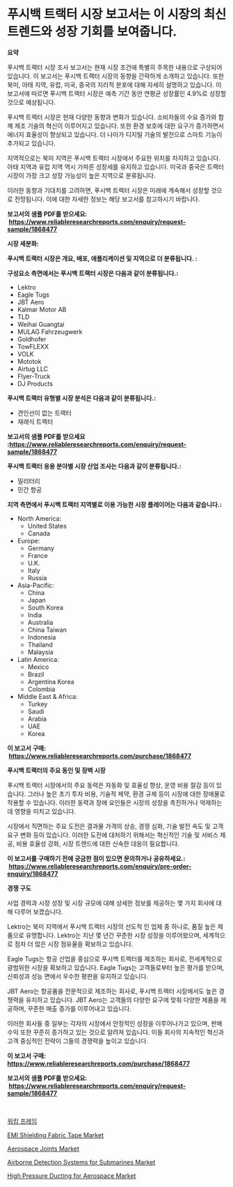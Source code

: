 <p><h1>푸시백 트랙터 시장 보고서는 이 시장의 최신 트렌드와 성장 기회를 보여줍니다.</h1></p><p><strong>요약</strong></p>
<p><p>푸시백 트랙터 시장 조사 보고서는 현재 시장 조건에 특별히 주목한 내용으로 구성되어 있습니다. 이 보고서는 푸시백 트랙터 시장의 동향을 간략하게 소개하고 있습니다. 또한 북미, 아태 지역, 유럽, 미국, 중국의 지리적 분포에 대해 자세히 설명하고 있습니다. 이 보고서에 따르면 푸시백 트랙터 시장은 예측 기간 동안 연평균 성장률인 4.9%로 성장할 것으로 예상됩니다.</p><p>푸시백 트랙터 시장은 현재 다양한 동향과 변화가 있습니다. 소비자들의 수요 증가와 함께 제조 기술의 혁신이 이루어지고 있습니다. 또한 환경 보호에 대한 요구가 증가하면서 에너지 효율성이 향상되고 있습니다. 더 나아가 디지털 기술의 발전으로 스마트 기능이 추가되고 있습니다.</p><p>지역적으로는 북미 지역은 푸시백 트랙터 시장에서 주요한 위치를 차지하고 있습니다. 아태 지역과 유럽 지역 역시 가파른 성장세를 유지하고 있습니다. 미국과 중국은 트랙터 시장이 가장 크고 성장 가능성이 높은 지역으로 분류됩니다.</p><p>이러한 동향과 기대치를 고려하면, 푸시백 트랙터 시장은 미래에 계속해서 성장할 것으로 전망됩니다. 이에 대한 자세한 정보는 해당 보고서를 참고하시기 바랍니다.</p></p>
<p><strong>보고서의 샘플 PDF를 받으세요: &nbsp;<a href="https://www.reliableresearchreports.com/enquiry/request-sample/1868477">https://www.reliableresearchreports.com/enquiry/request-sample/1868477</a></strong></p>
<p><strong>시장 세분화:</strong></p>
<p><strong> 푸시백 트랙터 시장은 개요, 배포, 애플리케이션 및 지역으로 더 분류됩니다. :</strong></p>
<p><strong>구성요소 측면에서는 푸시백 트랙터 시장은 다음과 같이 분류됩니다.:</strong></p>
<p><ul><li>Lektro</li><li>Eagle Tugs</li><li>JBT Aero</li><li>Kalmar Motor AB</li><li>TLD</li><li>Weihai Guangtai</li><li>MULAG Fahrzeugwerk</li><li>Goldhofer</li><li>TowFLEXX</li><li>VOLK</li><li>Mototok</li><li>Airtug LLC</li><li>Flyer-Truck</li><li>DJ Products</li></ul></p>
<p><strong> 푸시백 트랙터 유형별 시장 분석은 다음과 같이 분류됩니다.:</strong></p>
<p><ul><li>견인선이 없는 트랙터</li><li>재래식 트랙터</li></ul></p>
<p><strong>보고서의 샘플 PDF를 받으세요 :<a href="https://www.reliableresearchreports.com/enquiry/request-sample/1868477">https://www.reliableresearchreports.com/enquiry/request-sample/1868477</a></strong></p>
<p><strong> 푸시백 트랙터 응용 분야별 시장 산업 조사는 다음과 같이 분류됩니다.:</strong></p>
<p><ul><li>밀리터리</li><li>민간 항공</li></ul></p>
<p><strong>지역 측면에서 푸시백 트랙터 지역별로 이용 가능한 시장 플레이어는 다음과 같습니다.:</strong></p>
<p><ul>
    <li>
        North America:
        <ul>
            <li>United States</li>
            <li>Canada</li>
        </ul>
    </li>
    <li>
        Europe:
        <ul>
            <li>Germany</li>
            <li>France</li>
            <li>U.K.</li>
            <li>Italy</li>
            <li>Russia</li>
        </ul>
    </li>
    <li>
        Asia-Pacific:
        <ul>
            <li>China</li>
            <li>Japan</li>
            <li>South Korea</li>
            <li>India</li>
            <li>Australia</li>
            <li>China Taiwan</li>
            <li>Indonesia</li>
            <li>Thailand</li>
            <li>Malaysia</li>
        </ul>
    </li>
    <li>
        Latin America:
        <ul>
            <li>Mexico</li>
            <li>Brazil</li>
            <li>Argentina Korea</li>
            <li>Colombia</li>
        </ul>
    </li>
    <li>
        Middle East & Africa:
        <ul>
            <li>Turkey</li>
            <li>Saudi</li>
            <li>Arabia</li>
            <li>UAE</li>
            <li>Korea</li>
        </ul>
    </li>
    </ul></p>
<p><strong>이 보고서 구매: &nbsp;<a href="https://www.reliableresearchreports.com/purchase/1868477">https://www.reliableresearchreports.com/purchase/1868477</a></strong></p>
<p><strong>푸시백 트랙터의 주요 동인 및 장벽 시장</strong></p>
<p><p>푸시백 트랙터 시장에서의 주요 동력은 자동화 및 효율성 향상, 운영 비용 절감 등이 있습니다. 그러나 높은 초기 투자 비용, 기술적 제약, 환경 규제 등이 시장에 대한 장애물로 작용할 수 있습니다. 이러한 동력과 장애 요인들은 시장의 성장을 촉진하거나 억제하는데 영향을 미치고 있습니다.</p><p>시장에서 직면하는 주요 도전은 결과물 가격의 상승, 경쟁 심화, 기술 발전 속도 및 고객 요구 변화 등이 있습니다. 이러한 도전에 대처하기 위해서는 혁신적인 기술 및 서비스 제공, 비용 효율성 강화, 시장 트렌드에 대한 신속한 대응이 필요합니다.</p></p>
<p><strong>이 보고서를 구매하기 전에 궁금한 점이 있으면 문의하거나 공유하세요.: &nbsp;<a href="https://www.reliableresearchreports.com/enquiry/pre-order-enquiry/1868477">https://www.reliableresearchreports.com/enquiry/pre-order-enquiry/1868477</a></strong></p>
<p><strong>경쟁 구도</strong></p>
<p><p>사업 경력과 시장 성장 및 시장 규모에 대해 상세한 정보를 제공하는 몇 가지 회사에 대해 다루어 보겠습니다. </p><p>Lektro는 북미 지역에서 푸시백 트랙터 시장의 선도적 인 업체 중 하나로, 품질 높은 제품으로 유명합니다. Lektro는 지난 몇 년간 꾸준한 시장 성장을 이루어왔으며, 세계적으로 점차 더 많은 시장 점유율을 확보하고 있습니다.</p><p>Eagle Tugs는 항공 산업을 중심으로 푸시백 트랙터를 제조하는 회사로, 전세계적으로 광범위한 시장을 확보하고 있습니다. Eagle Tugs는 고객들로부터 높은 평가를 받으며, 신뢰성과 성능 면에서 우수한 평판을 유지하고 있습니다.</p><p>JBT Aero는 항공품을 전문적으로 제조하는 회사로, 푸시백 트랙터 시장에서도 높은 경쟁력을 유지하고 있습니다. JBT Aero는 고객들의 다양한 요구에 맞춰 다양한 제품을 제공하며, 꾸준한 매출 증가를 이루어내고 있습니다.</p><p>이러한 회사들 중 일부는 각자의 시장에서 안정적인 성장을 이루어나가고 있으며, 판매수익 또한 꾸준히 증가하고 있는 것으로 알려져 있습니다. 이들 회사의 지속적인 혁신과 고객 중심적인 전략이 그들의 경쟁력을 높이고 있습니다.</p></p>
<p><strong>이 보고서 구매: &nbsp; <a href="https://www.reliableresearchreports.com/purchase/1868477">https://www.reliableresearchreports.com/purchase/1868477</a></strong></p>
<p><strong>보고서의 샘플 PDF를 받으세요: &nbsp;<a href="https://www.reliableresearchreports.com/enquiry/request-sample/1868477">https://www.reliableresearchreports.com/enquiry/request-sample/1868477</a></strong><strong></strong></p>
<p>&nbsp;</p>
<p><p><a href="https://github.com/bunxhcci35271755/Market-Research-Report-List-1/blob/main/12843341854.md">워킹 프레임</a></p><p><a href="https://github.com/derrinmiltonellis35gcl/Market-Research-Report-List-1/blob/main/emi-shielding-fabric-tape-market.md">EMI Shielding Fabric Tape Market</a></p><p><a href="https://issuu.com/reportprime-2/docs/aerospace-joints-market-size-2030.pptx">Aerospace Joints Market</a></p><p><a href="https://lydian-appliance-61d.notion.site/Airborne-Detection-Systems-for-Submarines-Market-Size-Growth-Outlook-from-2024-to-2031-projecting--4e0c32c9cdc544aaaae9bdd443781930">Airborne Detection Systems for Submarines Market</a></p><p><a href="https://issuu.com/reportprime-2/docs/high-pressure-ducting-for-aerospace-market-size-20">High Pressure Ducting for Aerospace Market</a></p></p>